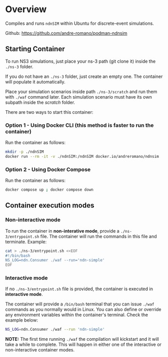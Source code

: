 # Overview

Compiles and runs ```ndnSIM``` within Ubuntu for discrete-event simulations. 

Github: https://github.com/andre-romano/podman-ndnsim

## Starting Container

To run NS3 simulations, just place your ns-3 path (git clone it) inside the ```./ns-3``` folder. 

If you do not have an ```./ns-3``` folder, just create an empty one. The container will populate it automatically.

Place your simulation scenarios inside path ```./ns-3/scratch``` and run them with ```./waf``` command later. Each simulation scenario must have its own subpath inside the *scratch* folder.

There are two ways to start this container:

### Option 1 - Using Docker CLI (this method is faster to run the container)

Run the container as follows:
```bash
mkdir -p ./ndnSIM
docker run --rm -it -v ./ndnSIM:/ndnSIM docker.io/andreromano/ndnsim
```

### Option 2 - Using Docker Compose 

Run the container as follows:
```bash
docker compose up ; docker compose down
```

## Container execution modes 

### Non-interactive mode

To run the container in **non-interative mode**, provide a ```./ns-3/entrypoint.sh``` file. The container will run the commands in this file and terminate. Example:
```bash
cat > ./ns-3/entrypoint.sh <<EOF
#!/bin/bash
NS_LOG=ndn.Consumer ./waf --run='ndn-simple'
EOF
```

### Interactive mode

If no ```./ns-3/entrypoint.sh``` file is provided, the container is executed in **interactive mode**.

The container will provide a ```/bin/bash``` terminal that you can issue ```./waf``` commands as you normally would in Linux. You can also define or override any environment variables within the container's terminal. Check the example below:
```bash
NS_LOG=ndn.Consumer ./waf --run 'ndn-simple'
```

**NOTE:** The first time running ```./waf``` the compilation will kickstart and it will take a while to complete. This will happen in either one of the interactive or non-interactive container modes.
